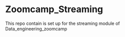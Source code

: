 # Zoomcamp_Streaming
This repo contain is set up for the streaming module of Data_engineering_zoomcamp
